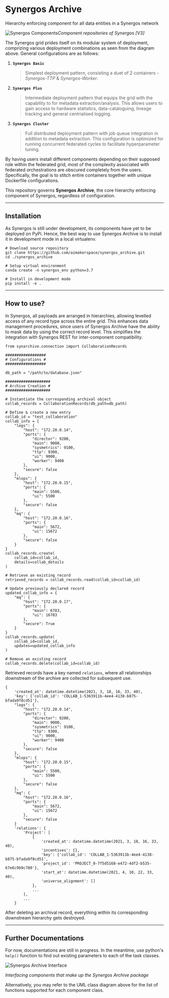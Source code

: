 # Synergos Archive

Hierarchy enforcing component for all data entities in a Synergos network  

![Synergos Components](./docs/images/synergos_modules.png)*Component repositories of Synergos [V3]*

The Synergos grid prides itself on its modular system of deployment, comprizing various deployment combinations as seen from the diagram above. General configurations are as follows:
1. **`Synergos Basic`** 
    > Simplest deployment pattern, consisting a duet of 2 containers - *Synergos-TTP* & *Synergos-Worker*. 
2. **`Synergos Plus`**
    > Intermediate deployment pattern that equips the grid with the capability to for metadata extraction/analysis. This allows users to gain access to hardware statistics, data-cataloguing, lineage tracking and general centrialised logging.
3. **`Synergos Cluster`**
    > Full distributed deployment pattern with job queue integration in addition to metadata extraction. This configuration is optimized for running concurrent federated cycles to facilitate hyperparameter tuning.

By having users install different components depending on their supposed role within the federated grid, most of the complexity associated with federated orchestrations are obscured completely from the users. Specifically, the goal is to stitch entire containers together with unique Dockerfile configurations.

This repository governs **Synergos Archive**, the core hierarchy enforcing component of Synergos, regardless of configuration.

---

## Installation
As Synergos is still under development, its components have yet to be deployed on PyPi. Hence, the best way to use Synergos Archive is to install it in development mode in a local virtualenv.

```
# Download source repository
git clone https://github.com/aimakerspace/synergos_archive.git
cd ./synergos_archive

# Setup virtual environment
conda create -n synergos_env python=3.7

# Install in development mode
pip install -e .
```

---

## How to use?
In Synergos, all payloads are arranged in hierarchies, allowing levelled access of any record type across the entire grid. This enhances data management procedures, since users of Synergos Archive have the ability to mask data by using the correct record level. This simplifies the integration with Synergos REST for inter-component compatibility.

```
from synarchive.connection import CollaborationRecords

##################
# Configurations #
##################

db_path = "/path/to/database.json"

####################
# Archive Creation #
####################

# Instantiate the corresponding archival object
collab_records = CollaborationRecords(db_path=db_path)

# Define & create a new entry
collab_id = "test_collaboration"
collab_info = {
    "logs": {
        "host": "172.20.0.14",
        "ports": {
            "director": 9200,
            "main": 9000,
            "sysmetrics": 9100,
            "ttp": 9300,
            "ui": 9000,
            "worker": 9400
        },
        "secure": false
    },
    "mlops": {
        "host": "172.20.0.15",
        "ports": {
            "main": 5500,
            "ui": 5500
        },
        "secure": false
    },
    "mq": {
        "host": "172.20.0.16",
        "ports": {
            "main": 5672,
            "ui": 15672
        },
        "secure": false
    }
}
collab_records.create(
    collab_id=collab_id,
    details=collab_details
)

# Retrieve an existing record
retrieved_records = collab_records.read(collab_id=collab_id)

# Update previously declared record
updated_collab_info = {
    "mq": {
        "host": "172.20.0.17",
        "ports": {
            "main": 6783,
            "ui": 16783
        },
        "secure": True
    }
}
collab_records.update(
    collab_id=collab_id, 
    updates=updated_collab_info
)

# Remove an existing record
collab_records.delete(collab_id=collab_id)
```
Retrieved records have a key named `relations`, where all relationships downstream of the archive are collected for subsequent use.

```
{
    'created_at': datetime.datetime(2021, 3, 18, 16, 33, 40),
    'key': {'collab_id': 'COLLAB_1-5363911b-4ee4-4138-b875-bfada9f8cd51'},
    "logs": {
        "host": "172.20.0.14",
        "ports": {
            "director": 9200,
            "main": 9000,
            "sysmetrics": 9100,
            "ttp": 9300,
            "ui": 9000,
            "worker": 9400
        },
        "secure": false
    },
    "mlops": {
        "host": "172.20.0.15",
        "ports": {
            "main": 5500,
            "ui": 5500
        },
        "secure": false
    },
    "mq": {
        "host": "172.20.0.16",
        "ports": {
            "main": 5672,
            "ui": 15672
        },
        "secure": false
    }
    'relations': {
        'Project': [
            {
                'created_at': datetime.datetime(2021, 3, 18, 16, 33, 40),
                'incentives': {},
                'key': {'collab_id': 'COLLAB_1-5363911b-4ee4-4138-b875-bfada9f8cd51',
                'project_id': 'PROJECT_0-7f5d5168-e472-4df2-b535-67e6c9b9c780'},
                'start_at': datetime.datetime(2021, 4, 10, 22, 33, 40),
                'universe_alignment': []
            },
            ...
        ],
        ...
    }
```

After deleting an archival record, everything within its corresponding downstream hierarchy gets destroyed.

---

## Further Documentations
For now, documentations are still in progress. In the meantime, use python's `help()` function to find out existing parameters to each of the task classes. 

![Synergos Archive Interface](./docs/images/payload_architecture_V8.png)

*Interfacing components that make up the Synergos Archive package*

Alternatively, you may refer to the UML class diagram above for the list of functions supported for each component class.